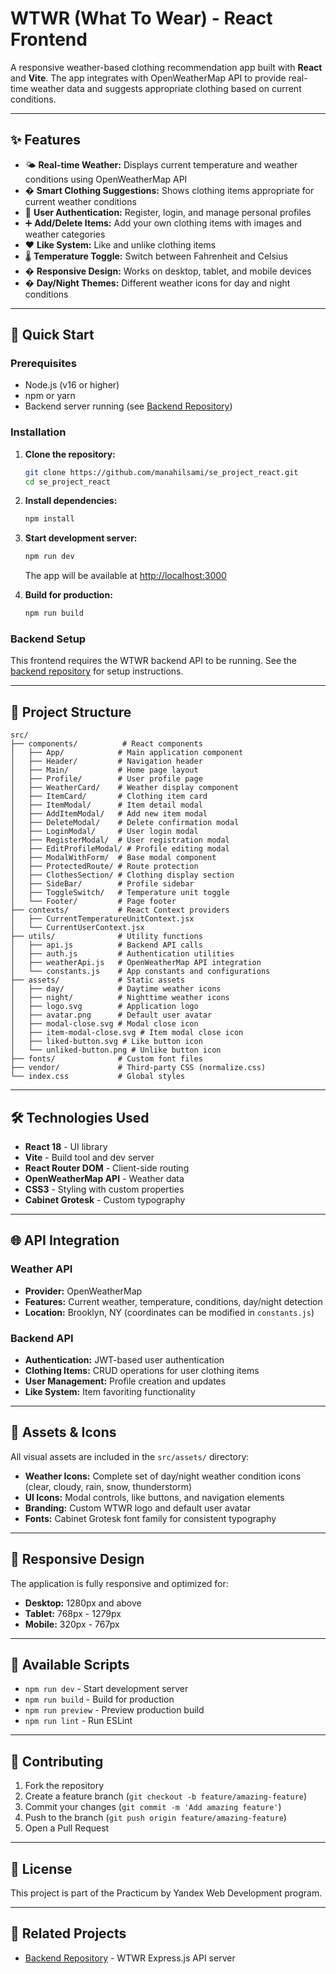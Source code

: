 # WTWR (What To Wear) - React Frontend

A responsive weather-based clothing recommendation app built with **React** and **Vite**. The app integrates with OpenWeatherMap API to provide real-time weather data and suggests appropriate clothing based on current conditions.

---

## ✨ Features

- 🌤️ **Real-time Weather:** Displays current temperature and weather conditions using OpenWeatherMap API
- � **Smart Clothing Suggestions:** Shows clothing items appropriate for current weather conditions
- 👤 **User Authentication:** Register, login, and manage personal profiles
- ➕ **Add/Delete Items:** Add your own clothing items with images and weather categories
- ❤️ **Like System:** Like and unlike clothing items
- 🌡️ **Temperature Toggle:** Switch between Fahrenheit and Celsius
- � **Responsive Design:** Works on desktop, tablet, and mobile devices
- � **Day/Night Themes:** Different weather icons for day and night conditions

---

## 🚀 Quick Start

### Prerequisites

- Node.js (v16 or higher)
- npm or yarn
- Backend server running (see [Backend Repository](https://github.com/manahilsami/se_project_express))

### Installation

1. **Clone the repository:**

   ```bash
   git clone https://github.com/manahilsami/se_project_react.git
   cd se_project_react
   ```

2. **Install dependencies:**

   ```bash
   npm install
   ```

3. **Start development server:**

   ```bash
   npm run dev
   ```

   The app will be available at [http://localhost:3000](http://localhost:3000)

4. **Build for production:**
   ```bash
   npm run build
   ```

### Backend Setup

This frontend requires the WTWR backend API to be running. See the [backend repository](https://github.com/manahilsami/se_project_express) for setup instructions.

---

## 📁 Project Structure

```
src/
├── components/          # React components
│   ├── App/            # Main application component
│   ├── Header/         # Navigation header
│   ├── Main/           # Home page layout
│   ├── Profile/        # User profile page
│   ├── WeatherCard/    # Weather display component
│   ├── ItemCard/       # Clothing item card
│   ├── ItemModal/      # Item detail modal
│   ├── AddItemModal/   # Add new item modal
│   ├── DeleteModal/    # Delete confirmation modal
│   ├── LoginModal/     # User login modal
│   ├── RegisterModal/  # User registration modal
│   ├── EditProfileModal/ # Profile editing modal
│   ├── ModalWithForm/  # Base modal component
│   ├── ProtectedRoute/ # Route protection
│   ├── ClothesSection/ # Clothing display section
│   ├── SideBar/        # Profile sidebar
│   ├── ToggleSwitch/   # Temperature unit toggle
│   └── Footer/         # Page footer
├── contexts/           # React Context providers
│   ├── CurrentTemperatureUnitContext.jsx
│   └── CurrentUserContext.jsx
├── utils/              # Utility functions
│   ├── api.js          # Backend API calls
│   ├── auth.js         # Authentication utilities
│   ├── weatherApi.js   # OpenWeatherMap API integration
│   └── constants.js    # App constants and configurations
├── assets/             # Static assets
│   ├── day/            # Daytime weather icons
│   ├── night/          # Nighttime weather icons
│   ├── logo.svg        # Application logo
│   ├── avatar.png      # Default user avatar
│   ├── modal-close.svg # Modal close icon
│   ├── item-modal-close.svg # Item modal close icon
│   ├── liked-button.svg # Like button icon
│   └── unliked-button.png # Unlike button icon
├── fonts/              # Custom font files
├── vendor/             # Third-party CSS (normalize.css)
└── index.css           # Global styles
```

---

## 🛠️ Technologies Used

- **React 18** - UI library
- **Vite** - Build tool and dev server
- **React Router DOM** - Client-side routing
- **OpenWeatherMap API** - Weather data
- **CSS3** - Styling with custom properties
- **Cabinet Grotesk** - Custom typography

---

## 🌐 API Integration

### Weather API

- **Provider:** OpenWeatherMap
- **Features:** Current weather, temperature, conditions, day/night detection
- **Location:** Brooklyn, NY (coordinates can be modified in `constants.js`)

### Backend API

- **Authentication:** JWT-based user authentication
- **Clothing Items:** CRUD operations for user clothing items
- **User Management:** Profile creation and updates
- **Like System:** Item favoriting functionality

---

## 🎨 Assets & Icons

All visual assets are included in the `src/assets/` directory:

- **Weather Icons:** Complete set of day/night weather condition icons (clear, cloudy, rain, snow, thunderstorm)
- **UI Icons:** Modal controls, like buttons, and navigation elements
- **Branding:** Custom WTWR logo and default user avatar
- **Fonts:** Cabinet Grotesk font family for consistent typography

---

## 📱 Responsive Design

The application is fully responsive and optimized for:

- **Desktop:** 1280px and above
- **Tablet:** 768px - 1279px
- **Mobile:** 320px - 767px

---

## 🔧 Available Scripts

- `npm run dev` - Start development server
- `npm run build` - Build for production
- `npm run preview` - Preview production build
- `npm run lint` - Run ESLint

---

## 🤝 Contributing

1. Fork the repository
2. Create a feature branch (`git checkout -b feature/amazing-feature`)
3. Commit your changes (`git commit -m 'Add amazing feature'`)
4. Push to the branch (`git push origin feature/amazing-feature`)
5. Open a Pull Request

---

## 📄 License

This project is part of the Practicum by Yandex Web Development program.

---

## 🔗 Related Projects

- [Backend Repository](https://github.com/manahilsami/se_project_express) - WTWR Express.js API server

